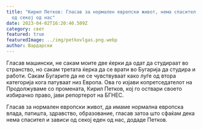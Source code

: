 ```yaml
---
title: "Кирил Петков: Гласав за нормален европски живот, нема спасител и зависи
  од секој од нас"
date: 2023-04-02T16:20:40.509Z
category: свет
featured: true
featuredImage: ../img/petkovlgas.png.webp
author: Вардарски
---
```


Гласав машински, не сакам моите две ќерки да одат да студираат во странство, но сакам третата ќерка да се врати во Бугарија да студира и работи. Сакам Бугарите да не се чувствуваат како луѓе од втора категорија кога патуваат низ Европа. Ова го изјави копретседателот на Продолжуваме со промената, Кирил Петков, кој го оствари своето избирачко право, јави репортерот на БГНЕС.

Гласав за нормален европски живот, да имаме нормална европска влада, патишта, здравство, образование, гласав затоа што сфаќам дека нема спасител и зависи од секој еден од нас, додаде Петков.
